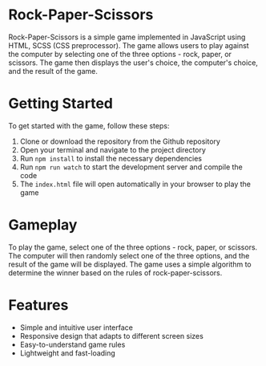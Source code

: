 # Rock-Paper-Scissors

Rock-Paper-Scissors is a simple game implemented in JavaScript using HTML, SCSS (CSS preprocessor). The game allows users to play against the computer by selecting one of the three options - rock, paper, or scissors. The game then displays the user's choice, the computer's choice, and the result of the game.

# Getting Started

To get started with the game, follow these steps:

1. Clone or download the repository from the Github repository
2. Open your terminal and navigate to the project directory
3. Run `npm install` to install the necessary dependencies
4. Run `npm run watch` to start the development server and compile the code
5. The `index.html` file will open automatically in your browser to play the game

# Gameplay
To play the game, select one of the three options - rock, paper, or scissors. The computer will then randomly select one of the three options, and the result of the game will be displayed. The game uses a simple algorithm to determine the winner based on the rules of rock-paper-scissors.

# Features
- Simple and intuitive user interface
- Responsive design that adapts to different screen sizes
- Easy-to-understand game rules
- Lightweight and fast-loading
